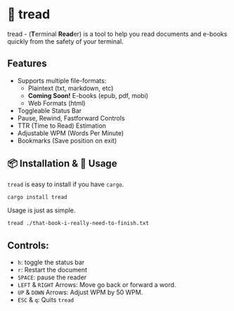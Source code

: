 # :book: tread 

tread - (**T**erminal **Read**er) is a tool to help you read documents and e-books quickly from the safety of your terminal.

## Features

- Supports multiple file-formats:
  - Plaintext (txt, markdown, etc)
  - **Coming Soon!** E-books (epub, pdf, mobi)
  - Web Formats (html)
- Toggleable Status Bar
- Pause, Rewind, Fastforward Controls
- TTR (Time to Read) Estimation
- Adjustable WPM (Words Per Minute)
- Bookmarks (Save position on exit)

## :package: Installation & :hammer: Usage

`tread` is easy to install if you have `cargo`.

```bash
cargo install tread
```

Usage is just as simple.

```bash
tread ./that-book-i-really-need-to-finish.txt
```

## Controls:

- `h`: toggle the status bar
- `r`: Restart the document
- `SPACE`: pause the reader
- `LEFT` & `RIGHT` Arrows: Move go back or forward a word.
- `UP` & `DOWN` Arrows: Adjust WPM by 50 WPM.
- `ESC` & `q`: Quits `tread`
